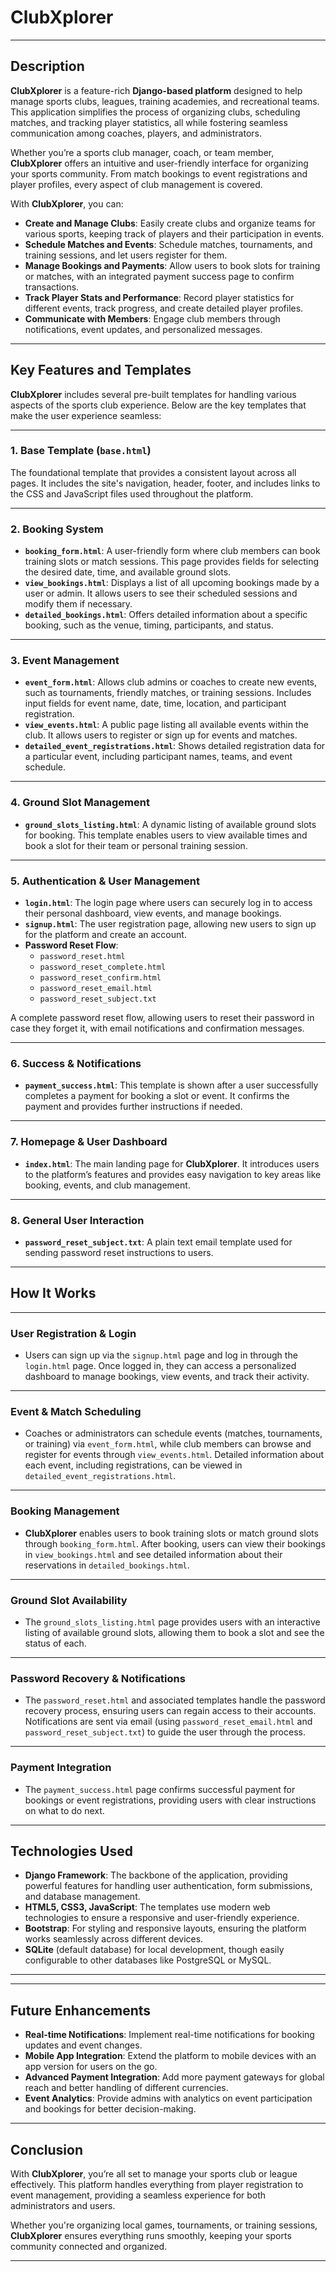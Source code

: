 # ClubXplorer

---

## Description

**ClubXplorer** is a feature-rich **Django-based platform** designed to help manage sports clubs, leagues, training academies, and recreational teams. This application simplifies the process of organizing clubs, scheduling matches, and tracking player statistics, all while fostering seamless communication among coaches, players, and administrators.

Whether you’re a sports club manager, coach, or team member, **ClubXplorer** offers an intuitive and user-friendly interface for organizing your sports community. From match bookings to event registrations and player profiles, every aspect of club management is covered.

With **ClubXplorer**, you can:

- **Create and Manage Clubs**: Easily create clubs and organize teams for various sports, keeping track of players and their participation in events.
- **Schedule Matches and Events**: Schedule matches, tournaments, and training sessions, and let users register for them.
- **Manage Bookings and Payments**: Allow users to book slots for training or matches, with an integrated payment success page to confirm transactions.
- **Track Player Stats and Performance**: Record player statistics for different events, track progress, and create detailed player profiles.
- **Communicate with Members**: Engage club members through notifications, event updates, and personalized messages.

---

## Key Features and Templates

**ClubXplorer** includes several pre-built templates for handling various aspects of the sports club experience. Below are the key templates that make the user experience seamless:

---

### 1. Base Template (`base.html`)

The foundational template that provides a consistent layout across all pages. It includes the site's navigation, header, footer, and includes links to the CSS and JavaScript files used throughout the platform.

---

### 2. Booking System

- **`booking_form.html`**: A user-friendly form where club members can book training slots or match sessions. This page provides fields for selecting the desired date, time, and available ground slots.
- **`view_bookings.html`**: Displays a list of all upcoming bookings made by a user or admin. It allows users to see their scheduled sessions and modify them if necessary.
- **`detailed_bookings.html`**: Offers detailed information about a specific booking, such as the venue, timing, participants, and status.

---

### 3. Event Management

- **`event_form.html`**: Allows club admins or coaches to create new events, such as tournaments, friendly matches, or training sessions. Includes input fields for event name, date, time, location, and participant registration.
- **`view_events.html`**: A public page listing all available events within the club. It allows users to register or sign up for events and matches.
- **`detailed_event_registrations.html`**: Shows detailed registration data for a particular event, including participant names, teams, and event schedule.

---

### 4. Ground Slot Management

- **`ground_slots_listing.html`**: A dynamic listing of available ground slots for booking. This template enables users to view available times and book a slot for their team or personal training session.

---

### 5. Authentication & User Management

- **`login.html`**: The login page where users can securely log in to access their personal dashboard, view events, and manage bookings.
- **`signup.html`**: The user registration page, allowing new users to sign up for the platform and create an account.
- **Password Reset Flow**:
  - `password_reset.html`
  - `password_reset_complete.html`
  - `password_reset_confirm.html`
  - `password_reset_email.html`
  - `password_reset_subject.txt`

A complete password reset flow, allowing users to reset their password in case they forget it, with email notifications and confirmation messages.

---

### 6. Success & Notifications

- **`payment_success.html`**: This template is shown after a user successfully completes a payment for booking a slot or event. It confirms the payment and provides further instructions if needed.

---

### 7. Homepage & User Dashboard

- **`index.html`**: The main landing page for **ClubXplorer**. It introduces users to the platform’s features and provides easy navigation to key areas like booking, events, and club management.

---

### 8. General User Interaction

- **`password_reset_subject.txt`**: A plain text email template used for sending password reset instructions to users.

---

## How It Works

---

### User Registration & Login

- Users can sign up via the `signup.html` page and log in through the `login.html` page. Once logged in, they can access a personalized dashboard to manage bookings, view events, and track their activity.

---

### Event & Match Scheduling

- Coaches or administrators can schedule events (matches, tournaments, or training) via `event_form.html`, while club members can browse and register for events through `view_events.html`. Detailed information about each event, including registrations, can be viewed in `detailed_event_registrations.html`.

---

### Booking Management

- **ClubXplorer** enables users to book training slots or match ground slots through `booking_form.html`. After booking, users can view their bookings in `view_bookings.html` and see detailed information about their reservations in `detailed_bookings.html`.

---

### Ground Slot Availability

- The `ground_slots_listing.html` page provides users with an interactive listing of available ground slots, allowing them to book a slot and see the status of each.

---

### Password Recovery & Notifications

- The `password_reset.html` and associated templates handle the password recovery process, ensuring users can regain access to their accounts. Notifications are sent via email (using `password_reset_email.html` and `password_reset_subject.txt`) to guide the user through the process.

---

### Payment Integration

- The `payment_success.html` page confirms successful payment for bookings or event registrations, providing users with clear instructions on what to do next.

---

## Technologies Used

- **Django Framework**: The backbone of the application, providing powerful features for handling user authentication, form submissions, and database management.
- **HTML5, CSS3, JavaScript**: The templates use modern web technologies to ensure a responsive and user-friendly experience.
- **Bootstrap**: For styling and responsive layouts, ensuring the platform works seamlessly across different devices.
- **SQLite** (default database) for local development, though easily configurable to other databases like PostgreSQL or MySQL.

---

---

## Future Enhancements

- **Real-time Notifications**: Implement real-time notifications for booking updates and event changes.
- **Mobile App Integration**: Extend the platform to mobile devices with an app version for users on the go.
- **Advanced Payment Integration**: Add more payment gateways for global reach and better handling of different currencies.
- **Event Analytics**: Provide admins with analytics on event participation and bookings for better decision-making.

---

## Conclusion

With **ClubXplorer**, you’re all set to manage your sports club or league effectively. This platform handles everything from player registration to event management, providing a seamless experience for both administrators and users. 

Whether you're organizing local games, tournaments, or training sessions, **ClubXplorer** ensures everything runs smoothly, keeping your sports community connected and organized.

---
